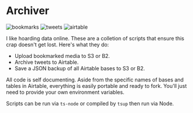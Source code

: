 # Archiver

![bookmarks](https://github.com/fourjuaneight/archiver/actions/workflows/archive-bookmarks.yml/badge.svg)
![tweets](https://github.com/fourjuaneight/archiver/actions/workflows/archive-tweet.yml/badge.svg)
![airtable](https://github.com/fourjuaneight/archiver/actions/workflows/backup-airtable.yml/badge.svg)

I like hoarding data online. These are a colletion of scripts that ensure this crap doesn't get lost. Here's what they do:
- Upload bookmarked media to S3 or B2.
- Archive tweets to Airtable.
- Save a JSON backup of all Airtable bases to S3 or B2.

All code is self documenting. Aside from the specific names of bases and tables in Airtable, everything is easily portable and ready to fork. You'll just need to provide your own environment variables.

Scripts can be run via `ts-node` or compiled by `tsup` then run via Node.
